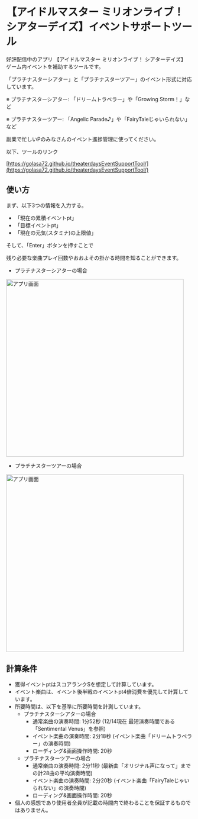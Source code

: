 # 【アイドルマスター ミリオンライブ！ シアターデイズ】イベントサポートツール

好評配信中のアプリ 【アイドルマスター ミリオンライブ！ シアターデイズ】 ゲーム内イベントを補助するツールです。

「プラチナスターシアター」と「プラチナスターツアー」のイベント形式に対応しています。

※ プラチナスターシアター: 「ドリームトラベラー」や「Growing Storm！」など

※ プラチナスターツアー: 「Angelic Parade♪」や「FairyTaleじゃいられない」など

副業で忙しいPのみなさんのイベント進捗管理に使ってください。

以下、ツールのリンク

[https://golasa72.github.io/theaterdaysEventSupportTool/](https://golasa72.github.io/theaterdaysEventSupportTool/)

## 使い方

まず、以下3つの情報を入力する。
- 「現在の累積イベントpt」
- 「目標イベントpt」
- 「現在の元気(スタミナ)の上限値」

そして、「Enter」ボタンを押すことで

残り必要な楽曲プレイ回数やおおよその掛かる時間を知ることができます。

* プラチナスターシアターの場合

<img width="480" alt="アプリ画面" src="https://i.imgur.com/hyYO7AP.png">

* プラチナスターツアーの場合

<img width="480" alt="アプリ画面" src="https://i.imgur.com/NBnkUtl.png">

## 計算条件

* 獲得イベントptはスコアランクSを想定して計算しています。
* イベント楽曲は、イベント後半戦のイベントpt4倍消費を優先して計算しています。
* 所要時間は、以下を基準に所要時間を計測しています。
	* プラチナスターシアターの場合
		* 通常楽曲の演奏時間: 1分52秒 (12/14現在 最短演奏時間である「Sentimental Venus」を参照)
		* イベント楽曲の演奏時間: 2分18秒 (イベント楽曲「ドリームトラベラー」の演奏時間)
		* ローディング&画面操作時間: 20秒
	* プラチナスターツアーの場合
		* 通常楽曲の演奏時間: 2分11秒 (最新曲「オリジナル声になって」までの計28曲の平均演奏時間)
		* イベント楽曲の演奏時間: 2分20秒 (イベント楽曲「FairyTaleじゃいられない」の演奏時間)
		* ローディング&画面操作時間: 20秒
* 個人の感想であり使用者全員が記載の時間内で終わることを保証するものではありません。